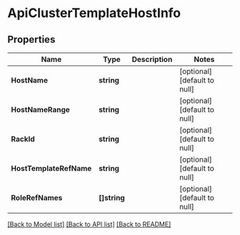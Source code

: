 # ApiClusterTemplateHostInfo

## Properties
Name | Type | Description | Notes
------------ | ------------- | ------------- | -------------
**HostName** | **string** |  | [optional] [default to null]
**HostNameRange** | **string** |  | [optional] [default to null]
**RackId** | **string** |  | [optional] [default to null]
**HostTemplateRefName** | **string** |  | [optional] [default to null]
**RoleRefNames** | **[]string** |  | [optional] [default to null]

[[Back to Model list]](../README.md#documentation-for-models) [[Back to API list]](../README.md#documentation-for-api-endpoints) [[Back to README]](../README.md)

